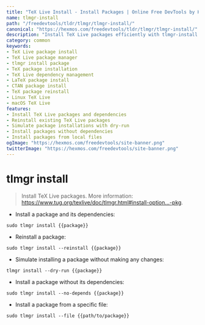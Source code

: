 ```yaml
---
title: "TeX Live Install - Install Packages | Online Free DevTools by Hexmos"
name: tlmgr-install
path: "/freedevtools/tldr/tlmgr/tlmgr-install/"
canonical: "https://hexmos.com/freedevtools/tldr/tlmgr/tlmgr-install/"
description: "Install TeX Live packages efficiently with tlmgr-install. Manage your TeX Live environment by installing and reinstalling packages. Free online tool, no registration required."
category: common
keywords:
- TeX Live package install
- TeX Live package manager
- tlmgr install package
- TeX package installation
- TeX Live dependency management
- LaTeX package install
- CTAN package install
- TeX package reinstall
- Linux TeX Live
- macOS TeX Live
features:
- Install TeX Live packages and dependencies
- Reinstall existing TeX Live packages
- Simulate package installations with dry-run
- Install packages without dependencies
- Install packages from local files
ogImage: "https://hexmos.com/freedevtools/site-banner.png"
twitterImage: "https://hexmos.com/freedevtools/site-banner.png"
---
```


# tlmgr install

> Install TeX Live packages.
> More information: <https://www.tug.org/texlive/doc/tlmgr.html#install-option...-pkg>.

- Install a package and its dependencies:

`sudo tlmgr install {{package}}`

- Reinstall a package:

`sudo tlmgr install --reinstall {{package}}`

- Simulate installing a package without making any changes:

`tlmgr install --dry-run {{package}}`

- Install a package without its dependencies:

`sudo tlmgr install --no-depends {{package}}`

- Install a package from a specific file:

`sudo tlmgr install --file {{path/to/package}}`
